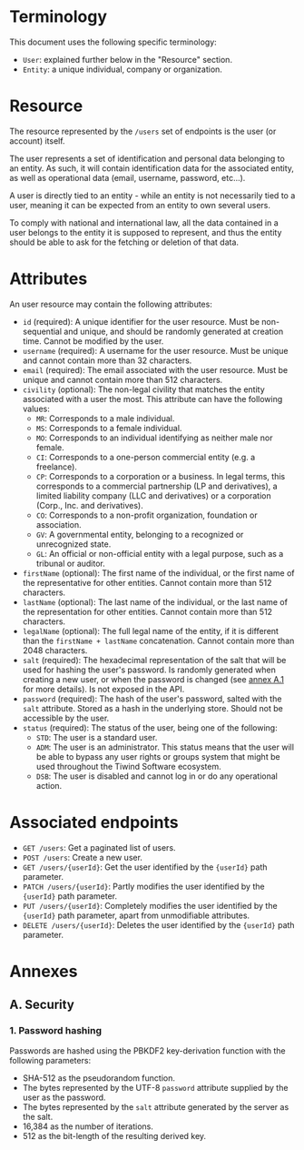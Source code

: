 # Terminology

This document uses the following specific terminology:
* `User`: explained further below in the "Resource" section.
* `Entity`: a unique individual, company or organization.

# Resource

The resource represented by the `/users` set of endpoints is the user (or account) itself.

The user represents a set of identification and personal data belonging to an entity. As such, it will contain
identification data for the associated entity, as well as operational data (email, username, password, etc...).

A user is directly tied to an entity - while an entity is not necessarily tied to a user, meaning it can be expected
from an entity to own several users.

To comply with national and international law, all the data contained in a user belongs to the entity it is supposed to
represent, and thus the entity should be able to ask for the fetching or deletion of that data.

# Attributes

An user resource may contain the following attributes:
* `id` (required): A unique identifier for the user resource. Must be non-sequential and unique, and should be randomly
generated at creation time. Cannot be modified by the user.
* `username` (required): A username for the user resource. Must be unique and cannot contain more than 32 characters.
* `email` (required): The email associated with the user resource. Must be unique and cannot contain more than
512 characters.
* `civility` (optional): The non-legal civility that matches the entity associated with a user the most. This attribute
can have the following values:
  * `MR`: Corresponds to a male individual.
  * `MS`: Corresponds to a female individual.
  * `MO`: Corresponds to an individual identifying as neither male nor female.
  * `CI`: Corresponds to a one-person commercial entity (e.g. a freelance).
  * `CP`: Corresponds to a corporation or a business. In legal terms, this corresponds to a commercial partnership
(LP and derivatives), a limited liability company (LLC and derivatives) or a corporation (Corp., Inc. and derivatives).
  * `CO`: Corresponds to a non-profit organization, foundation or association.
  * `GV`: A governmental entity, belonging to a recognized or unrecognized state.
  * `GL`: An official or non-official entity with a legal purpose, such as a tribunal or auditor.
* `firstName` (optional): The first name of the individual, or the first name of the representative for other entities.
Cannot contain more than 512 characters.
* `lastName` (optional): The last name of the individual, or the last name of the representation for other entities.
Cannot contain more than 512 characters.
* `legalName` (optional): The full legal name of the entity, if it is different than the `firstName + lastName`
concatenation. Cannot contain more than 2048 characters.
* `salt` (required): The hexadecimal representation of the salt that will be used for hashing the user's password.
Is randomly generated when creating a new user, or when the password is changed (see [annex A.1](#1.-Password-hashing)
for more details). Is not exposed in the API.
* `password` (required): The hash of the user's password, salted with the `salt` attribute. Stored as a hash in the
underlying store. Should not be accessible by the user.
* `status` (required): The status of the user, being one of the following:
  * `STD`: The user is a standard user.
  * `ADM`: The user is an administrator. This status means that the user will be able to bypass any user rights or
  groups system that might be used throughout the Tiwind Software ecosystem.
  * `DSB`: The user is disabled and cannot log in or do any operational action.

# Associated endpoints

- `GET /users`: Get a paginated list of users.
- `POST /users`: Create a new user.
- `GET /users/{userId}`: Get the user identified by the `{userId}` path parameter.
- `PATCH /users/{userId}`: Partly modifies the user identified by the `{userId}` path parameter.
- `PUT /users/{userId}`: Completely modifies the user identified by the `{userId}` path parameter, apart from
unmodifiable attributes.
- `DELETE /users/{userId}`: Deletes the user identified by the `{userId}` path parameter.

# Annexes

## A. Security

### 1. Password hashing

Passwords are hashed using the PBKDF2 key-derivation function with the following parameters:
- SHA-512 as the pseudorandom function.
- The bytes represented by the UTF-8 `password` attribute supplied by the user as the password.
- The bytes represented by the `salt` attribute generated by the server as the salt.
- 16,384 as the number of iterations.
- 512 as the bit-length of the resulting derived key.
